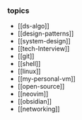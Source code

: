 ### topics
- [[ds-algo]]
- [[design-patterns]]
- [[system-design]]
- [[tech-Interview]]
- [[git]]
- [[shell]]
- [[linux]]
- [[my-personal-vm]]
- [[open-source]]
- [[neovim]]
- [[obsidian]]
- [[networking]]
